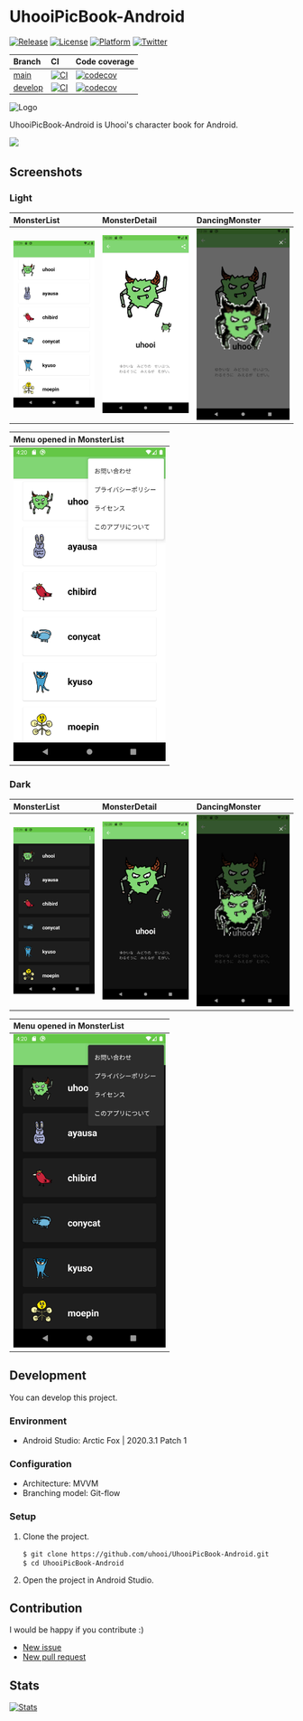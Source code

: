 # UhooiPicBook-Android

[![Release](https://img.shields.io/github/v/release/uhooi/UhooiPicBook-Android)](https://github.com/uhooi/UhooiPicBook-Android/releases/latest)
[![License](https://img.shields.io/github/license/uhooi/UhooiPicBook-Android)](https://github.com/uhooi/UhooiPicBook-Android/blob/main/LICENSE)
[![Platform](https://img.shields.io/badge/platform-Android-lightgrey)](https://github.com/uhooi/UhooiPicBook-Android)
[![Twitter](https://img.shields.io/twitter/follow/the_uhooi?style=social)](https://twitter.com/the_uhooi)

|Branch|CI|Code coverage|
|:--|:--|:--|
|[main](https://github.com/uhooi/UhooiPicBook-Android/tree/main)|[![CI](https://github.com/uhooi/UhooiPicBook-Android/actions/workflows/ci.yml/badge.svg?branch=main)](https://github.com/uhooi/UhooiPicBook-Android/actions/workflows/ci.yml)|[![codecov](https://codecov.io/gh/uhooi/UhooiPicBook-Android/branch/main/graph/badge.svg?token=NXWCPDDFIR)](https://codecov.io/gh/uhooi/UhooiPicBook-Android)|
|[develop](https://github.com/uhooi/UhooiPicBook-Android/tree/develop)|[![CI](https://github.com/uhooi/UhooiPicBook-Android/actions/workflows/ci.yml/badge.svg?branch=develop)](https://github.com/uhooi/UhooiPicBook-Android/actions/workflows/ci.yml)|[![codecov](https://codecov.io/gh/uhooi/UhooiPicBook-Android/branch/develop/graph/badge.svg?token=NXWCPDDFIR)](https://codecov.io/gh/uhooi/UhooiPicBook-Android)|

![Logo](./docs/logo.png)

UhooiPicBook-Android is Uhooi's character book for Android.

[<img src="./docs/google-play-badge.png" width="161.5">](https://play.google.com/store/apps/details?id=com.theuhooi.uhooipicbook)

## Screenshots

### Light

|MonsterList|MonsterDetail|DancingMonster|
|:--|:--|:--|
|<img src="./docs/screenshots/pixel3a/Android10/light/monster_list.png" width="270">|<img src="./docs/screenshots/pixel3a/Android10/light/monster_detail.png" width="270">|<img src="./docs/screenshots/pixel3a/Android10/light/dancing_monster.png" width="270">|

|Menu opened in MonsterList|
|:--|
|<img src="./docs/screenshots/pixel3a/Android10/light/menu_opened_in_monster_list_japanese.png" width="270">|

### Dark

|MonsterList|MonsterDetail|DancingMonster|
|:--|:--|:--|
|<img src="./docs/screenshots/pixel3a/Android10/dark/monster_list.png" width="270">|<img src="./docs/screenshots/pixel3a/Android10/dark/monster_detail.png" width="270">|<img src="./docs/screenshots/pixel3a/Android10/dark/dancing_monster.png" width="270">|

|Menu opened in MonsterList|
|:--|
|<img src="./docs/screenshots/pixel3a/Android10/dark/menu_opened_in_monster_list_japanese.png" width="270">|

## Development

You can develop this project.

### Environment

- Android Studio: Arctic Fox | 2020.3.1 Patch 1

### Configuration

- Architecture: MVVM
- Branching model: Git-flow

### Setup

1. Clone the project.

    ```shell
    $ git clone https://github.com/uhooi/UhooiPicBook-Android.git
    $ cd UhooiPicBook-Android
    ```

2. Open the project in Android Studio.

## Contribution

I would be happy if you contribute :)

- [New issue](https://github.com/uhooi/UhooiPicBook-Android/issues/new)
- [New pull request](https://github.com/uhooi/UhooiPicBook-Android/compare)

## Stats

[![Stats](https://repobeats.axiom.co/api/embed/854645b4486364c77380b9cce747b91feb127715.svg "Repobeats analytics image")](https://github.com/uhooi/UhooiPicBook-Android)
